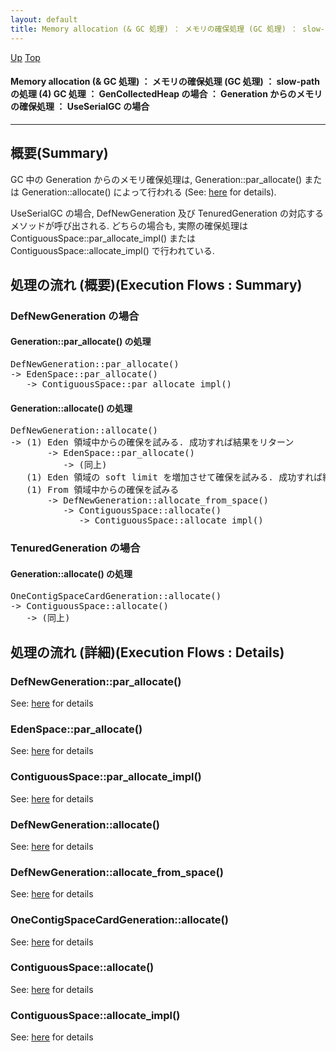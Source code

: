 ```yaml
---
layout: default
title: Memory allocation (& GC 処理) ： メモリの確保処理 (GC 処理) ： slow-path の処理 (4) GC 処理 ： GenCollectedHeap の場合 ： Generation からのメモリの確保処理 ： UseSerialGC の場合
---
```

[Up](noHy8JYLbh.html) [Top](../index.html)

#### Memory allocation (& GC 処理) ： メモリの確保処理 (GC 処理) ： slow-path の処理 (4) GC 処理 ： GenCollectedHeap の場合 ： Generation からのメモリの確保処理 ： UseSerialGC の場合

--- 
## 概要(Summary)
GC 中の Generation からのメモリ確保処理は, 
Generation::par_allocate() または Generation::allocate() によって行われる (See: [here](no28916sKh.html) for details).

UseSerialGC の場合, DefNewGeneration 及び TenuredGeneration の対応するメソッドが呼び出される.
どちらの場合も, 実際の確保処理は 
ContiguousSpace::par_allocate_impl() または ContiguousSpace::allocate_impl() で行われている.

## 処理の流れ (概要)(Execution Flows : Summary)
### DefNewGeneration の場合
#### Generation::par_allocate() の処理
<div class="flow-abst"><pre>
DefNewGeneration::par_allocate()
-&gt; EdenSpace::par_allocate()
   -&gt; ContiguousSpace::par_allocate_impl()
</pre></div>

#### Generation::allocate() の処理
<div class="flow-abst"><pre>
DefNewGeneration::allocate()
-&gt; (1) Eden 領域中からの確保を試みる. 成功すれば結果をリターン
       -&gt; EdenSpace::par_allocate()
          -&gt; (同上)
   (1) Eden 領域の soft limit を増加させて確保を試みる. 成功すれば結果をリターン
   (1) From 領域中からの確保を試みる
       -&gt; DefNewGeneration::allocate_from_space()
          -&gt; ContiguousSpace::allocate()
             -&gt; ContiguousSpace::allocate_impl()
</pre></div>

### TenuredGeneration の場合
#### Generation::allocate() の処理
<div class="flow-abst"><pre>
OneContigSpaceCardGeneration::allocate()
-&gt; ContiguousSpace::allocate()
   -&gt; (同上)
</pre></div>

## 処理の流れ (詳細)(Execution Flows : Details)
### DefNewGeneration::par_allocate()
See: [here](no3440Hf.html) for details
### EdenSpace::par_allocate()
See: [here](no21493-mu.html) for details
### ContiguousSpace::par_allocate_impl()
See: [here](no21493XPQ.html) for details
### DefNewGeneration::allocate()
See: [here](no344Ocr.html) for details
### DefNewGeneration::allocate_from_space()
See: [here](no21493_n1.html) for details
### OneContigSpaceCardGeneration::allocate()
See: [here](no21493wbh.html) for details
### ContiguousSpace::allocate()
See: [here](no21493ZD2.html) for details
### ContiguousSpace::allocate_impl()
See: [here](no21493lhR.html) for details






